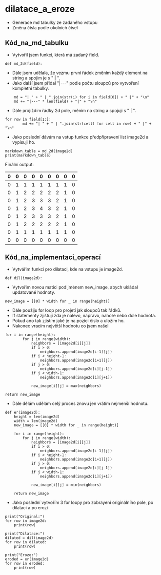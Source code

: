 # dilatace_a_eroze

- Generace md tabulky ze zadaného vstupu
- Změna čísla podle okolních čísel

## Kód_na_md_tabulku
- Vytvořil jsem funkci, která má zadaný field.
```
def md_2d(field):
```
- Dále jsem udělala, že vezmu první řádek změním každý element na string a spojím je s " | ".
- Jako další jsem přidal "|---" podle počtu sloupců pro vytvoření kompletní tabulky.
```
    md = "| " + " | ".join(str(i) for i in field[0]) + " |" + "\n"
    md += "|---" * len(field) + "|" + "\n"
```
- Dále projíždím řádky 2d pole, měním na string a spojuji s " | ".
```
for row in field[1:]:
        md += "| " + " | ".join(str(cell) for cell in row) + " |" + "\n"
```
- Jako poslední dávám na vstup funkce předpřipravení list image2d a vypisuji ho.
```
markdown_table = md_2d(image2d)
print(markdown_table)
```
Finální output:

| 0 | 0 | 0 | 0 | 0 | 0 | 0 | 0 | 0 |
|---|---|---|---|---|---|---|---|---|
| 0 | 1 | 1 | 1 | 1 | 1 | 1 | 1 | 0 |
| 0 | 1 | 2 | 2 | 2 | 2 | 2 | 1 | 0 |
| 0 | 1 | 2 | 3 | 3 | 3 | 2 | 1 | 0 |
| 0 | 1 | 2 | 3 | 4 | 3 | 2 | 1 | 0 |
| 0 | 1 | 2 | 3 | 3 | 3 | 2 | 1 | 0 |
| 0 | 1 | 2 | 2 | 2 | 2 | 2 | 1 | 0 |
| 0 | 1 | 1 | 1 | 1 | 1 | 1 | 1 | 0 |
| 0 | 0 | 0 | 0 | 0 | 0 | 0 | 0 | 0 |

## Kód_na_implementaci_operací
- Vytvářim funkci pro dilataci, kde na vstupu je image2d.
```
def dil(image2d):
```
- Vytvořim novou matici pod jménem new_image, abych ukládal updatované hodnoty.
```
new_image = [[0] * width for _ in range(height)]
```
- Dále použiju for loop pro projetí jak sloupců tak řádků.
- If statementy zjištují zda je nalevo, napravo, nahoře nebo dole hodnota.
- Pokud ano tak zjistím jaké je na pozici číslo a uložím ho.
- Nakonec vracím největší hodnotu co jsem našel
```
for i in range(height):
        for j in range(width):
            neighbors = [image2d[i][j]]
            if i > 0: 
                neighbors.append(image2d[i-1][j]) 
            if i < height-1: 
                neighbors.append(image2d[i+1][j])  
            if j > 0: 
                neighbors.append(image2d[i][j-1])  
            if j < width-1: 
                neighbors.append(image2d[i][j+1])  

            new_image[i][j] = max(neighbors)

return new_image
```
- Dále dělám udělám celý proces znovu jen vrátím nejmenší hodnotu.
```
def er(image2d):
    height = len(image2d)
    width = len(image2d)
    new_image = [[0] * width for _ in range(height)]

    for i in range(height):
        for j in range(width):
            neighbors = [image2d[i][j]]
            if i > 0: 
                neighbors.append(image2d[i-1][j])  
            if i < height-1: 
                neighbors.append(image2d[i+1][j])  
            if j > 0: 
                neighbors.append(image2d[i][j-1]) 
            if j < width-1: 
                neighbors.append(image2d[i][j+1])  

            new_image[i][j] = min(neighbors)  

    return new_image
```
- Jako poslední vytvořím 3 for loopy pro zobrayení originálního pole, po dilataci a po erozi
```
print("Original:")
for row in image2d:
    print(row)

print("Dilatace:")
dilated = dil(image2d)
for row in dilated:
    print(row)

print("Eroze:")
eroded = er(image2d)
for row in eroded:
    print(row)
```
